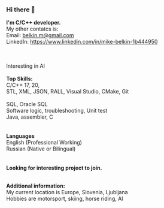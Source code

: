 ### Hi there 👋


**I'm C/C++ developer.** </br>
My other contatcs is: </br>
Email: belkin.m@gmail.com </br>
LinkedIn: https://www.linkedin.com/in/mike-belkin-1b444950 </br>
</br></br>

Interesting in AI<br>
<br>
**Top Skills:**</br>
C/C++ 17, 20, </br>
STL, XML, JSON, RALL, Visual Studio, CMake, Git </br>                                       
SQL, Oracle SQL</br>
Software logic, troubleshooting, Unit test</br>
Java, assembler, C</br>
</br></br>
**Languages**</br>
English (Professional Working) </br>
Russian (Native or Bilingual)</br>
</br></br>
**Looking for interesting project to join.**</br></br>

**Additional information:**</br>
My current location is Europe, Slovenia, Ljubljana</br>
Hobbies are motorsport, skiing, horse riding, AI</br>


